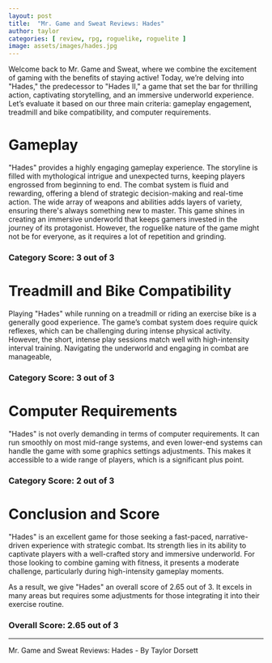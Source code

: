 ```yaml
---
layout: post
title:  "Mr. Game and Sweat Reviews: Hades"
author: taylor
categories: [ review, rpg, roguelike, roguelite ]
image: assets/images/hades.jpg
---
```


Welcome back to Mr. Game and Sweat, where we combine the excitement of gaming with the benefits of staying active! Today, we’re delving into "Hades," the predecessor to "Hades II," a game that set the bar for thrilling action, captivating storytelling, and an immersive underworld experience. Let’s evaluate it based on our three main criteria: gameplay engagement, treadmill and bike compatibility, and computer requirements.

# Gameplay

"Hades" provides a highly engaging gameplay experience. The storyline is filled with mythological intrigue and unexpected turns, keeping players engrossed from beginning to end. The combat system is fluid and rewarding, offering a blend of strategic decision-making and real-time action. The wide array of weapons and abilities adds layers of variety, ensuring there's always something new to master. This game shines in creating an immersive underworld that keeps gamers invested in the journey of its protagonist. However, the roguelike nature of the game might not be for everyone, as it requires a lot of repetition and grinding.

### Category Score: 3 out of 3

# Treadmill and Bike Compatibility

Playing "Hades" while running on a treadmill or riding an exercise bike is a generally good experience. The game’s combat system does require quick reflexes, which can be challenging during intense physical activity. However, the short, intense play sessions match well with high-intensity interval training. Navigating the underworld and engaging in combat are manageable,

### Category Score: 3 out of 3

# Computer Requirements

"Hades" is not overly demanding in terms of computer requirements. It can run smoothly on most mid-range systems, and even lower-end systems can handle the game with some graphics settings adjustments. This makes it accessible to a wide range of players, which is a significant plus point.

### Category Score: 2 out of 3

# Conclusion and Score

"Hades" is an excellent game for those seeking a fast-paced, narrative-driven experience with strategic combat. Its strength lies in its ability to captivate players with a well-crafted story and immersive underworld. For those looking to combine gaming with fitness, it presents a moderate challenge, particularly during high-intensity gameplay moments.

As a result, we give "Hades" an overall score of 2.65 out of 3. It excels in many areas but requires some adjustments for those integrating it into their exercise routine.

### Overall Score: 2.65 out of 3

---

Mr. Game and Sweat Reviews: Hades - By Taylor Dorsett
